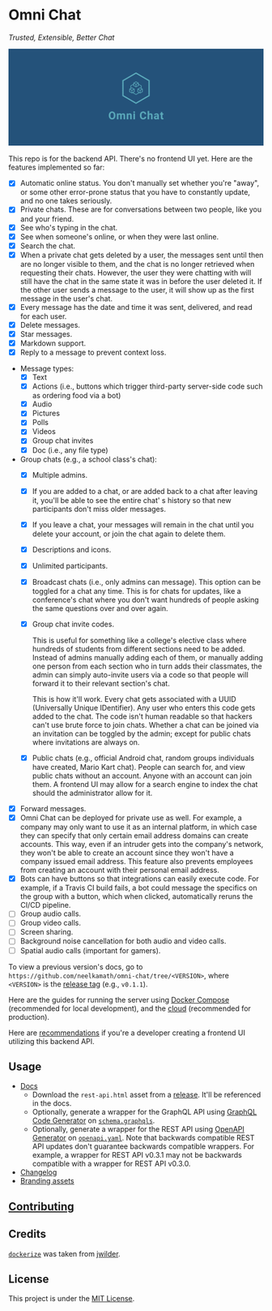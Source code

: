 # Omni Chat

_Trusted, Extensible, Better Chat_

![Cover](branding/facebook_cover_photo_2.png)

This repo is for the backend API. There's no frontend UI yet. Here are the features implemented so far:

- [x] Automatic online status. You don't manually set whether you're "away", or some other error-prone status that you
  have to constantly update, and no one takes seriously.
- [x] Private chats. These are for conversations between two people, like you and your friend.
- [x] See who's typing in the chat.
- [x] See when someone's online, or when they were last online.
- [x] Search the chat.
- [x] When a private chat gets deleted by a user, the messages sent until then are no longer visible to them, and the
  chat is no longer retrieved when requesting their chats. However, the user they were chatting with will still have the
  chat in the same state it was in before the user deleted it. If the other user sends a message to the user, it will
  show up as the first message in the user's chat.
- [x] Every message has the date and time it was sent, delivered, and read for each user.
- [x] Delete messages.
- [x] Star messages.
- [x] Markdown support.
- [x] Reply to a message to prevent context loss.
- Message types:
  - [x] Text
  - [x] Actions (i.e., buttons which trigger third-party server-side code such as ordering food via a bot)
  - [x] Audio
  - [x] Pictures
  - [x] Polls
  - [x] Videos
  - [x] Group chat invites
  - [x] Doc (i.e., any file type)
- Group chats (e.g., a school class's chat):
  - [x] Multiple admins.
  - [x] If you are added to a chat, or are added back to a chat after leaving it, you'll be able to see the entire chat'
    s history so that new participants don't miss older messages.
  - [x] If you leave a chat, your messages will remain in the chat until you delete your account, or join the chat again
    to delete them.
  - [x] Descriptions and icons.
  - [x] Unlimited participants.
  - [x] Broadcast chats (i.e., only admins can message). This option can be toggled for a chat any time. This is for
    chats for updates, like a conference's chat where you don't want hundreds of people asking the same questions over
    and over again.
  - [x] Group chat invite codes.

    This is useful for something like a college's elective class where hundreds of students from different sections need
    to be added. Instead of admins manually adding each of them, or manually adding one person from each section who in
    turn adds their classmates, the admin can simply auto-invite users via a code so that people will forward it to
    their relevant section's chat.

    This is how it'll work. Every chat gets associated with a UUID (Universally Unique IDentifier). Any user who enters
    this code gets added to the chat. The code isn't human readable so that hackers can't use brute force to join chats.
    Whether a chat can be joined via an invitation can be toggled by the admin; except for public chats where
    invitations are always on.
  - [x] Public chats (e.g., official Android chat, random groups individuals have created, Mario Kart chat). People can
    search for, and view public chats without an account. Anyone with an account can join them. A frontend UI may allow
    for a search engine to index the chat should the administrator allow for it.
- [x] Forward messages.
- [x] Omni Chat can be deployed for private use as well. For example, a company may only want to use it as an internal
  platform, in which case they can specify that only certain email address domains can create accounts. This way, even
  if an intruder gets into the company's network, they won't be able to create an account since they won't have a
  company issued email address. This feature also prevents employees from creating an account with their personal email
  address.
- [x] Bots can have buttons so that integrations can easily execute code. For example, if a Travis CI build fails, a bot
  could message the specifics on the group with a button, which when clicked, automatically reruns the CI/CD pipeline.
- [ ] Group audio calls.
- [ ] Group video calls.
- [ ] Screen sharing.
- [ ] Background noise cancellation for both audio and video calls.
- [ ] Spatial audio calls (important for gamers).

To view a previous version's docs, go to `https://github.com/neelkamath/omni-chat/tree/<VERSION>`, where `<VERSION>` is
the [release tag](https://github.com/neelkamath/omni-chat/tags) (e.g., `v0.1.1`).

Here are the guides for running the server using [Docker Compose](docs/docker-compose.md) (recommended for local
development), and the [cloud](docs/cloud.md) (recommended for production).

Here are [recommendations](docs/frontend-recommendations.md) if you're a developer creating a frontend UI utilizing this
backend API.

## Usage

- [Docs](docs/api.md)
  - Download the `rest-api.html` asset from a [release](https://github.com/neelkamath/omni-chat/releases). It'll be
    referenced in the docs.
  - Optionally, generate a wrapper for the GraphQL API
    using [GraphQL Code Generator](https://graphql-code-generator.com/)
    on [`schema.graphqls`](src/main/resources/schema.graphqls).
  - Optionally, generate a wrapper for the REST API using [OpenAPI Generator](https://openapi-generator.tech/)
    on [`openapi.yaml`](docs/openapi.yaml). Note that backwards compatible REST API updates don't guarantee backwards
    compatible wrappers. For example, a wrapper for REST API v0.3.1 may not be backwards compatible with a wrapper for
    REST API v0.3.0.
- [Changelog](docs/CHANGELOG.md)
- [Branding assets](branding)

## [Contributing](docs/CONTRIBUTING.md)

## Credits

[`dockerize`](docker/dockerize) was taken from [jwilder](https://github.com/jwilder/dockerize).

## License

This project is under the [MIT License](LICENSE).

